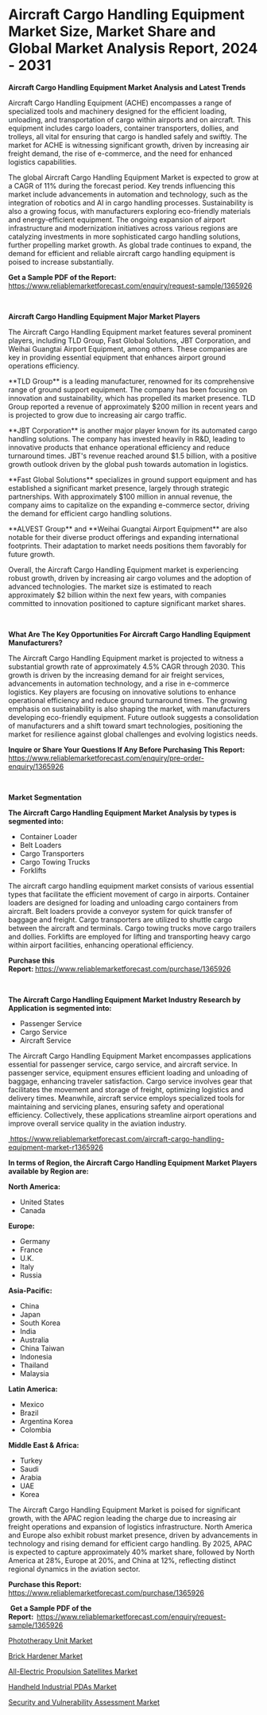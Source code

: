 <p><h1>Aircraft Cargo Handling Equipment Market Size, Market Share and Global Market Analysis Report, 2024 - 2031</h1></p><p><strong>Aircraft Cargo Handling Equipment Market Analysis and Latest Trends</strong></p>
<p><p>Aircraft Cargo Handling Equipment (ACHE) encompasses a range of specialized tools and machinery designed for the efficient loading, unloading, and transportation of cargo within airports and on aircraft. This equipment includes cargo loaders, container transporters, dollies, and trolleys, all vital for ensuring that cargo is handled safely and swiftly. The market for ACHE is witnessing significant growth, driven by increasing air freight demand, the rise of e-commerce, and the need for enhanced logistics capabilities. </p><p>The global Aircraft Cargo Handling Equipment Market is expected to grow at a CAGR of 11% during the forecast period. Key trends influencing this market include advancements in automation and technology, such as the integration of robotics and AI in cargo handling processes. Sustainability is also a growing focus, with manufacturers exploring eco-friendly materials and energy-efficient equipment. The ongoing expansion of airport infrastructure and modernization initiatives across various regions are catalyzing investments in more sophisticated cargo handling solutions, further propelling market growth. As global trade continues to expand, the demand for efficient and reliable aircraft cargo handling equipment is poised to increase substantially.</p></p>
<p><strong>Get a Sample PDF of the Report:&nbsp;</strong> <a href="https://www.reliablemarketforecast.com/enquiry/request-sample/1365926?utm_campaign=1110&utm_medium=2&utm_source=Github&utm_content=ia&utm_term=06122024&utm_id=aircraft-cargo-handling-equipment">https://www.reliablemarketforecast.com/enquiry/request-sample/1365926</a></p>
<p>&nbsp;</p>
<p><strong>Aircraft Cargo Handling Equipment Major Market Players</strong></p>
<p><p>The Aircraft Cargo Handling Equipment market features several prominent players, including TLD Group, Fast Global Solutions, JBT Corporation, and Weihai Guangtai Airport Equipment, among others. These companies are key in providing essential equipment that enhances airport ground operations efficiency.</p><p>**TLD Group** is a leading manufacturer, renowned for its comprehensive range of ground support equipment. The company has been focusing on innovation and sustainability, which has propelled its market presence. TLD Group reported a revenue of approximately $200 million in recent years and is projected to grow due to increasing air cargo traffic.</p><p>**JBT Corporation** is another major player known for its automated cargo handling solutions. The company has invested heavily in R&D, leading to innovative products that enhance operational efficiency and reduce turnaround times. JBT's revenue reached around $1.5 billion, with a positive growth outlook driven by the global push towards automation in logistics.</p><p>**Fast Global Solutions** specializes in ground support equipment and has established a significant market presence, largely through strategic partnerships. With approximately $100 million in annual revenue, the company aims to capitalize on the expanding e-commerce sector, driving the demand for efficient cargo handling solutions.</p><p>**ALVEST Group** and **Weihai Guangtai Airport Equipment** are also notable for their diverse product offerings and expanding international footprints. Their adaptation to market needs positions them favorably for future growth.</p><p>Overall, the Aircraft Cargo Handling Equipment market is experiencing robust growth, driven by increasing air cargo volumes and the adoption of advanced technologies. The market size is estimated to reach approximately $2 billion within the next few years, with companies committed to innovation positioned to capture significant market shares.</p></p>
<p>&nbsp;</p>
<p><strong>What Are The Key Opportunities For Aircraft Cargo Handling Equipment Manufacturers?</strong></p>
<p><p>The Aircraft Cargo Handling Equipment market is projected to witness a substantial growth rate of approximately 4.5% CAGR through 2030. This growth is driven by the increasing demand for air freight services, advancements in automation technology, and a rise in e-commerce logistics. Key players are focusing on innovative solutions to enhance operational efficiency and reduce ground turnaround times. The growing emphasis on sustainability is also shaping the market, with manufacturers developing eco-friendly equipment. Future outlook suggests a consolidation of manufacturers and a shift toward smart technologies, positioning the market for resilience against global challenges and evolving logistics needs.</p></p>
<p><strong>Inquire or Share Your Questions If Any Before Purchasing This Report:</strong> <a href="https://www.reliablemarketforecast.com/enquiry/pre-order-enquiry/1365926?utm_campaign=1110&utm_medium=2&utm_source=Github&utm_content=ia&utm_term=06122024&utm_id=aircraft-cargo-handling-equipment">https://www.reliablemarketforecast.com/enquiry/pre-order-enquiry/1365926</a></p>
<p>&nbsp;</p>
<p><strong>Market Segmentation</strong></p>
<p><strong>The Aircraft Cargo Handling Equipment Market Analysis by types is segmented into:</strong></p>
<p><ul><li>Container Loader</li><li>Belt Loaders</li><li>Cargo Transporters</li><li>Cargo Towing Trucks</li><li>Forklifts</li></ul></p>
<p><p>The aircraft cargo handling equipment market consists of various essential types that facilitate the efficient movement of cargo in airports. Container loaders are designed for loading and unloading cargo containers from aircraft. Belt loaders provide a conveyor system for quick transfer of baggage and freight. Cargo transporters are utilized to shuttle cargo between the aircraft and terminals. Cargo towing trucks move cargo trailers and dollies. Forklifts are employed for lifting and transporting heavy cargo within airport facilities, enhancing operational efficiency.</p></p>
<p><strong>Purchase this Report:&nbsp;</strong><a href="https://www.reliablemarketforecast.com/purchase/1365926?utm_campaign=1110&utm_medium=2&utm_source=Github&utm_content=ia&utm_term=06122024&utm_id=aircraft-cargo-handling-equipment">https://www.reliablemarketforecast.com/purchase/1365926</a></p>
<p>&nbsp;</p>
<p><strong>The Aircraft Cargo Handling Equipment Market Industry Research by Application is segmented into:</strong></p>
<p><ul><li>Passenger Service</li><li>Cargo Service</li><li>Aircraft Service</li></ul></p>
<p><p>The Aircraft Cargo Handling Equipment Market encompasses applications essential for passenger service, cargo service, and aircraft service. In passenger service, equipment ensures efficient loading and unloading of baggage, enhancing traveler satisfaction. Cargo service involves gear that facilitates the movement and storage of freight, optimizing logistics and delivery times. Meanwhile, aircraft service employs specialized tools for maintaining and servicing planes, ensuring safety and operational efficiency. Collectively, these applications streamline airport operations and improve overall service quality in the aviation industry.</p></p>
<p><a href="https://www.reliablemarketforecast.com/aircraft-cargo-handling-equipment-market-r1365926?utm_campaign=1110&utm_medium=2&utm_source=Github&utm_content=ia&utm_term=06122024&utm_id=aircraft-cargo-handling-equipment">&nbsp;https://www.reliablemarketforecast.com/aircraft-cargo-handling-equipment-market-r1365926</a></p>
<p><strong>In terms of Region, the Aircraft Cargo Handling Equipment Market Players available by Region are:</strong></p>
<p>
    <p> <strong> North America: </strong>
        <ul>
            <li>United States</li>
            <li>Canada</li>
        </ul>
        </p> 
    <p> <strong> Europe: </strong>
        <ul>
            <li>Germany</li>
            <li>France</li>
            <li>U.K.</li>
            <li>Italy</li>
            <li>Russia</li>
        </ul>
        </p> 
    <p> <strong> Asia-Pacific: </strong>
        <ul>
            <li>China</li>
            <li>Japan</li>
            <li>South Korea</li>
            <li>India</li>
            <li>Australia</li>
            <li>China Taiwan</li>
            <li>Indonesia</li>
            <li>Thailand</li>
            <li>Malaysia</li>
        </ul>
        </p> 
    <p> <strong> Latin America: </strong>
        <ul>
            <li>Mexico</li>
            <li>Brazil</li>
            <li>Argentina Korea</li>
            <li>Colombia</li>
        </ul>
        </p> 
    <p> <strong> Middle East & Africa: </strong>
        <ul>
            <li>Turkey</li>
            <li>Saudi</li>
            <li>Arabia</li>
            <li>UAE</li>
            <li>Korea</li>
        </ul>
    </p>
    </p>
<p><p>The Aircraft Cargo Handling Equipment Market is poised for significant growth, with the APAC region leading the charge due to increasing air freight operations and expansion of logistics infrastructure. North America and Europe also exhibit robust market presence, driven by advancements in technology and rising demand for efficient cargo handling. By 2025, APAC is expected to capture approximately 40% market share, followed by North America at 28%, Europe at 20%, and China at 12%, reflecting distinct regional dynamics in the aviation sector.</p></p>
<p><strong>Purchase this Report: </strong><a href="https://www.reliablemarketforecast.com/purchase/1365926?utm_campaign=1110&utm_medium=2&utm_source=Github&utm_content=ia&utm_term=06122024&utm_id=aircraft-cargo-handling-equipment">https://www.reliablemarketforecast.com/purchase/1365926</a></p>
<p>&nbsp;<strong>Get a Sample PDF of the Report:&nbsp;&nbsp;</strong><a href="https://www.reliablemarketforecast.com/enquiry/request-sample/1365926?utm_campaign=1110&utm_medium=2&utm_source=Github&utm_content=ia&utm_term=06122024&utm_id=aircraft-cargo-handling-equipment">https://www.reliablemarketforecast.com/enquiry/request-sample/1365926</a></p>
<p><strong></strong></p>
<p><p><a href="https://issuu.com/reportprime-2/docs/phototherapy-unit-market-size-2030.pptx?utm_campaign=1110&utm_medium=2&utm_source=Github&utm_content=ia&utm_term=06122024&utm_id=aircraft-cargo-handling-equipment">Phototherapy Unit Market</a></p><p><a href="https://www.linkedin.com/pulse/insights-global-brick-hardener-market-forecasted-growth-wjtse?utm_campaign=1110&utm_medium=2&utm_source=Github&utm_content=ia&utm_term=06122024&utm_id=aircraft-cargo-handling-equipment">Brick Hardener Market</a></p><p><a href="https://github.com/WillieWoodard/Market-Research-Report-List-7/blob/main/all-electric-propulsion-satellites-market.md?utm_campaign=1110&utm_medium=2&utm_source=Github&utm_content=ia&utm_term=06122024&utm_id=aircraft-cargo-handling-equipment">All-Electric Propulsion Satellites Market</a></p><p><a href="https://issuu.com/reportprime-2/docs/handheld-industrial-pdas-market-size-2030.pptx?utm_campaign=1110&utm_medium=2&utm_source=Github&utm_content=ia&utm_term=06122024&utm_id=aircraft-cargo-handling-equipment">Handheld Industrial PDAs Market</a></p><p><a href="https://www.linkedin.com/pulse/in-depth-analysis-security-vulnerability-assessment-market-nd7gf?utm_campaign=1110&utm_medium=2&utm_source=Github&utm_content=ia&utm_term=06122024&utm_id=aircraft-cargo-handling-equipment">Security and Vulnerability Assessment Market</a></p></p>